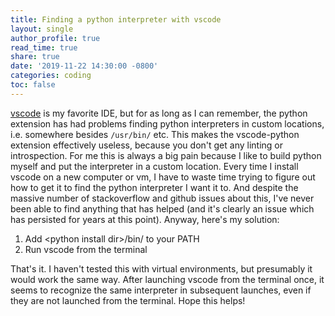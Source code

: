```yaml
---
title: Finding a python interpreter with vscode
layout: single
author_profile: true
read_time: true
share: true
date: '2019-11-22 14:30:00 -0800'
categories: coding
toc: false
---
```


[vscode](https://code.visualstudio.com) is my favorite IDE, but for as long as I can remember, the python extension has
had problems finding python interpreters in custom locations, i.e. somewhere besides `/usr/bin/` etc. This makes the
vscode-python extension effectively useless, because you don't get any linting or introspection. For me this is
always a big pain because I like to build python myself and put the interpreter in a custom location. Every time I
install vscode on a new computer or vm, I have to waste time trying to figure out how to get it to find the python
interpreter I want it to. And despite the massive number of stackoverflow and github issues about this, I've never
been able to find anything that has helped (and it's clearly an issue which has persisted for years at this point).
Anyway, here's my solution:

1. Add \<python install dir\>/bin/ to your PATH
2. Run vscode from the terminal

That's it. I haven't tested this with virtual environments, but presumably it would work the same way. After launching
vscode from the terminal once, it seems to recognize the same interpreter in subsequent launches, even if they are not
launched from the terminal. Hope this helps!